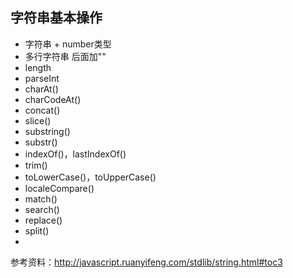 ## 字符串基本操作
  * 字符串 + number类型
  * 多行字符串 后面加"\"
  * length
  * parseInt
  * charAt()
  * charCodeAt()
  * concat()
  * slice()
  * substring()
  * substr()
  * indexOf()，lastIndexOf()
  * trim()
  * toLowerCase()，toUpperCase()
  * localeCompare()
  * match()
  * search()
  * replace()
  * split()
  *
参考资料：http://javascript.ruanyifeng.com/stdlib/string.html#toc3
